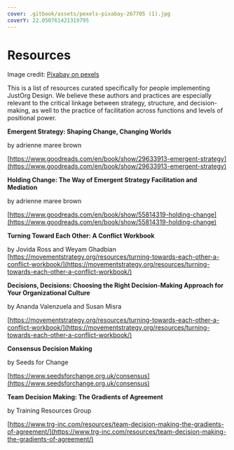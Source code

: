 ```yaml
---
cover: .gitbook/assets/pexels-pixabay-267705 (1).jpg
coverY: 22.050761421319795
---
```


# Resources

Image credit: [Pixabay on pexels](https://www.pexels.com/photo/book-book-pages-eyeglasses-knowledge-267705/)



This is a list of resources curated specifically for people implementing JustOrg Design. We believe these authors and practices are especially relevant to the critical linkage between strategy, structure, and decision-making, as well to the practice of facilitation across functions and levels of positional power.

**Emergent Strategy: Shaping Change, Changing Worlds**

by adrienne maree brown

[https://www.goodreads.com/en/book/show/29633913-emergent-strategy](https://www.goodreads.com/en/book/show/29633913-emergent-strategy)

**Holding Change: The Way of Emergent Strategy Facilitation and Mediation**

by adrienne maree brown

[https://www.goodreads.com/en/book/show/55814319-holding-change](https://www.goodreads.com/en/book/show/55814319-holding-change)

**Turning Toward Each Other: A Conflict Workbook**

by Jovida Ross and Weyam Ghadbian\
[https://movementstrategy.org/resources/turning-towards-each-other-a-conflict-workbook/](https://movementstrategy.org/resources/turning-towards-each-other-a-conflict-workbook/)

**Decisions, Decisions: Choosing the Right Decision-Making Approach for Your Organizational Culture**

by Ananda Valenzuela and Susan Misra

[https://movementstrategy.org/resources/turning-towards-each-other-a-conflict-workbook/](https://movementstrategy.org/resources/turning-towards-each-other-a-conflict-workbook/)

**Consensus Decision Making**

by Seeds for Change

[https://www.seedsforchange.org.uk/consensus](https://www.seedsforchange.org.uk/consensus)

**Team Decision Making: The Gradients of Agreement**

by Training Resources Group

[https://www.trg-inc.com/resources/team-decision-making-the-gradients-of-agreement/](https://www.trg-inc.com/resources/team-decision-making-the-gradients-of-agreement/)
